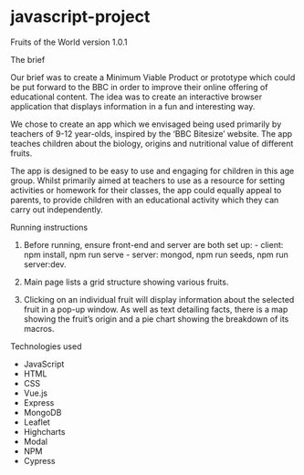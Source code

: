 # javascript-project

Fruits of the World version 1.0.1

The brief

Our brief was to create a Minimum Viable Product or prototype which could be put forward to the BBC in order to improve their online offering of educational content.  The idea was to create an interactive browser application that displays information in a fun and interesting way. 

We chose to create an app which we envisaged being used primarily by teachers of 9-12 year-olds, inspired by the ‘BBC Bitesize’ website.  The app teaches children about the biology, origins and nutritional value of different fruits.

The app is designed to be easy to use and engaging for children in this age group.  Whilst primarily aimed at teachers to use as a resource for setting activities or homework for their classes, the app could equally appeal to parents, to provide children with an educational activity which they can carry out independently. 

Running instructions

1. Before running, ensure front-end and server are both set up: 
        - client: npm install, npm run serve
        - server: mongod, npm run seeds, npm run server:dev. 

2. Main page lists a grid structure showing various fruits.

3. Clicking on an individual fruit will display information about the selected fruit in a pop-up window.  As well as text detailing facts, there is a map showing the fruit’s origin and a pie chart showing the breakdown of its macros. 

Technologies used

- JavaScript
- HTML
- CSS
- Vue.js
- Express
- MongoDB
- Leaflet
- Highcharts
- Modal
- NPM
- Cypress
